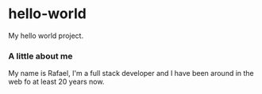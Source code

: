 # hello-world
My hello world project.

### A little about me
My name is Rafael, I'm a full stack developer and I have been around in the web fo at least 20 years now.
